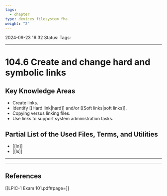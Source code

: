 ```yaml
---
tags:
  - chapter
type: devices_filesystem_fha
weight: "2"
---
```


2024-09-23 16:32
Status:
Tags:
___
# 104.6 Create and change hard and symbolic links

## Key Knowledge Areas
- Create links.
- Identify [[Hard link|hard]] and/or [[Soft links|soft links]].
- Copying versus linking files.
- Use links to support system administration tasks.

## Partial List of the Used Files, Terms, and Utilities
- [[ln]]
- [[ls]]

---

___
## References
[[LPIC-1 Exam 101.pdf#page=]]